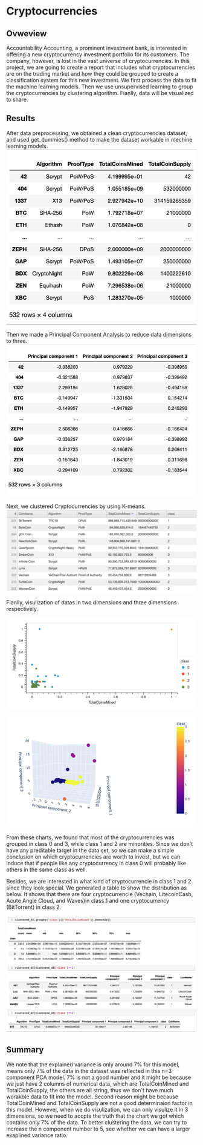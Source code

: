 # Cryptocurrencies

## Ovweview
Accountability Accounting, a prominent investment bank, is interested in offering a new cryptocurrency investment portfolio for its customers. The company, however, is lost in the vast universe of cryptocurrencies. In this project, we are going to create a report that includes what cryptocurrencies are on the trading market and how they could be grouped to create a classification system for this new investment. We first process the data to fit the machine learning models. Then we use unsupervised learning to group the cryptocurrencies by clustering algorithm. Fianlly, data will be visualized to share.

## Results
 After data preprocessing, we obtained a clean cryptocurrencies dataset, and used get_dummies() method to make the dataset workable in mechine learning models. 
 ![](resources/images/clean_df.png)

 Then we made a Principal Component Analysis to reduce data dimensions to three.
 ![](resources/images/pca.png)

Next, we clustered Cryptocurrencies by using K-means.
 ![](resources/images/table.png)


 Fianlly, visulization of datas in two dimensions and three dimensions respectively.

  ![](resources/images/visual.png)

  ![](resources/images/3d.png)

From these charts, we found that most of the cryptocurrencies was grouped in class 0 and 3, while class 1 and 2 are minorities. Since we don't have any preditable target in the data set, so we can make a simple conclusion on which cryptocurrencies are worth to invest, but we can induce that if people like any cryptocurrency in class 0 will probably like others in the same class as well. 

Besides, we are interested in what kind of cryptocurrencie in class 1 and 2 since they look special. We generated a table to show the distribution as below. It shows that there are four cryptocurrencie (Vechain, LitecoinCash, Acute Angle Cloud, and Waves)in class 1 and one cryptocurrency (BitTorrent) in class 2. 

 ![](resources/images/summary.png)

## Summary
We note that the explained variance is only around 7% for this model, means only 7% of the data in the dataset was reflected in this n=3 component PCA model. 7% is not a good number and it might be because we just have 2 columns of numerical data, which are TotalCoinMined and TotalCoinSupply, the others are all string, thus we don't have much worakble data to fit into the model. Second reason might be because TotalCoinMined and TotalCoinSupply are not a good determinaion factor in this model. However, when we do visulization, we can only visulize it in 3 dimensions, so we need to accpte the truth that the chart we got which contains only 7% of the data. To better clustering the data, we can try to increase the n component number to 5, see whether we can have a larger exaplined variance ratio.
